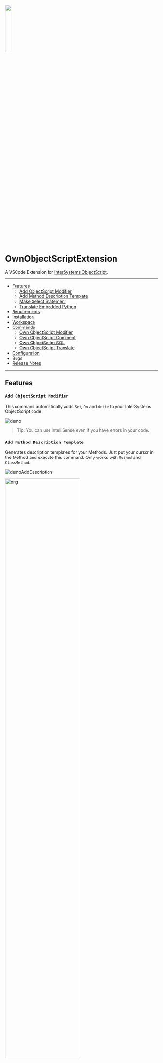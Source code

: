 <img src="https://github.com/phil1436/ownobjectscriptextension/raw/master/resources/logo.png" width="20%"/>

# OwnObjectScriptExtension

A VSCode Extension for [InterSystems ObjectScript](https://docs.intersystems.com/irislatest/csp/docbook/DocBook.UI.Page.cls?KEY=GCOS_INTRO).

---

-  [Features](#features)
   -  [Add ObjectScript Modifier](#add-objectscript-modifier)
   -  [Add Method Description Template](#add-method-description-template)
   -  [Make Select Statement](#make-select-statement)
   -  [Translate Embedded Python](#translate-embedded-python)
-  [Requirements](#requirements)
-  [Installation](#installation)
-  [Workspace](#workspace)
-  [Commands](#commands)
   -  [Own ObjectScript Modifier](#own-objectscript-modifier)
   -  [Own ObjectScript Comment](#own-objectscript-comment)
   -  [Own ObjectScript SQL](#own-objectscript-sql)
   -  [Own ObjectScript Translate](#own-objectscript-translate)
-  [Configuration](#configuration)
-  [Bugs](#bugs)
-  [Release Notes](#release-notes)

---

## Features

### `Add ObjectScript Modifier`

This command automatically adds `Set`, `Do` and `Write` to your InterSystems ObjectScript code.

![demo](https://github.com/phil1436/ownobjectscriptextension/raw/master/resources/demo.gif)

> Tip: You can use IntelliSense even if you have errors in your code.

### `Add Method Description Template`

Generates description templates for your Methods. Just put your cursor in the Method and execute this command. Only works with `Method` and `ClassMethod`.

![demoAddDescription](https://github.com/phil1436/ownobjectscriptextension/raw/master/resources/demoAddDescription.gif)

<img alt="png" src="https://github.com/phil1436/ownobjectscriptextension/raw/master/resources/demoAddDescriptionClassReference.png" width="70%"/>

> Tip: You can change the template in the options.json file.

### `Make Select Statement`

Generates a \*SELECT \*\* statement based on the current opened file.

![demoMakeSelectStatement](https://github.com/phil1436/ownobjectscriptextension/raw/master/resources/DemoMakeSelectStatement.gif)

> Tip: Install the [SQLTools](https://github.com/mtxr/vscode-sqltools) extension to execute the statement directly in VSCode.

### `Translate Embedded Python`

Translate an ObjectSCript Method to embedded python.

![demoTranslateEmbeddedPython](https://github.com/phil1436/ownobjectscriptextension/raw/master/resources/demoTranslateEmbeddedPython.gif)

---

## Requirements

The [InterSystems ObjectScript Extension](https://intersystems-community.github.io/vscode-objectscript/) should be installed and an active Texteditor with an Intersystems ObjectScript file should be open.

---

## Installation

-  Clone this repository (recommended under `~/.vscode/extensions`):

```shell
git clone https://github.com/phil1436/ownobjectscriptextension C:\Users\<your-user>\.vscode\extensions\ownobjectscriptextension
```

or download the [latest realease](https://github.com/phil1436/ownobjectscriptextension/releases/latest) and extract the file into `~/.vscode/extensions`.

-  If the extension did not got installed, run the command `Developer: Install Extension from Location...` and choose the extension folder.

---

## Workspace

This extension will create a directory named _ownobjectscriptextension-workspace_ in the same directory as the extension. The workspace contains all files, so your changes in those files will not be lost when installing a new version.

---

## Commands

### Own ObjectScript Modifier

-  `Add ObjectScript Modifier`: Adds `Set`, `Do` and `Write` modifier to your ObjectScript code. See [here](https://github.com/phil1436/ownobjectscriptextension#add-objectscript-modifier) for more information.
-  `Show ObjectScript Keywords`: Shows the current list of keywords.
-  `Add ObjectScript Keyword`: Adds an Objectscript keyword to options.json. If a line starts with one of those keywords no modifier will be added.
-  `Remove ObjectScript Keyword`: Remove an ObjectScript keyword.

> Tip: Lines starting with a keyword will be ignored.

### Own ObjectScript Comment

-  `Add Method Description Template`: Adds a description template to your Method or ClassMethod. See [here](https://github.com/phil1436/ownobjectscriptextension#add-method-description-template) for more information.
-  `Add Inline Comments`: Adds a comment in the current Method every specified count of lines without any comment (Default is every 5 lines).
-  `Edit Method Description Template`: Opens the _MethodDescriptionTemplate.json_ file so can edit the method template. Reload Window after editing.

### Own ObjectScript SQL

-  `Make Select Statement`: Copies a SQL-Select-Statement based on the currently opened file to the clipboard. If _OpenSQLFile_ is enabled a sql file will be generated.

### Own ObjectScript Translate

-  `Translate Embedded Python`: Translates an Objectscript method to embedded python.

---

## Configuration

Go to `File > Preferences > Settings` and than navigate to `Extensions > OwnObjectscriptExtension`.

-  `Save File`: Set if the current opend file will be saved after a command (Default: _disabled_).
-  `Show Messages`: Set if the extension will show information messages (Default: _enabled_).

### Sql

-  `Open SQLFile`: Set if a sql file will be opened with `Own ObjectScript SQL: Make SQL Select File` (Default: _disabled_).

### Comment

-  `In Line Comment Count`: Sets the line count between added comments for `Own ObjectScript Comment: Add Inline Comments` (Default: _5_).

---

## Bugs

-  _no known bugs_

---

## [Release Notes](https://github.com/phil1436/ownobjectscriptextension/blob/master/CHANGELOG.md)

### [v0.0.10](https://github.com/phil1436/ownobjectscriptextension/tree/0.0.10)

-  Logo changed
-  _workspace_ added

### [v0.0.9](https://github.com/phil1436/ownobjectscriptextension/tree/0.0.9)

-  Insert Configurations
-  Commands added
-  Commands removed

### [v0.0.8](https://github.com/phil1436/ownobjectscriptextension/tree/0.0.8)

-  Bug fixes

### [v0.0.7](https://github.com/phil1436/ownobjectscriptextension/tree/0.0.7)

-  Commands added

### [v0.0.6](https://github.com/phil1436/ownobjectscriptextension/tree/0.0.6)

-  Bug fixes
-  Commands renamed

### [v0.0.5](https://github.com/phil1436/ownobjectscriptextension/tree/0.0.5)

-  Commands added

### [v0.0.4](https://github.com/phil1436/ownobjectscriptextension/tree/0.0.4)

-  Bug fixes
-  Commands added

### [v0.0.3](https://github.com/phil1436/ownobjectscriptextension/tree/0.0.3)

-  Design changes
-  Commands added

### [v0.0.2](https://github.com/phil1436/ownobjectscriptextension/tree/0.0.2)

-  options.json added
-  Commands added

### [v0.0.1](https://github.com/phil1436/ownobjectscriptextension/tree/0.0.1)

-  _Initial release_

---

by Philipp B.

powered by [InterSystems](https://www.intersystems.com/).

_This application is **not** supported by InterSystems Corporation._
